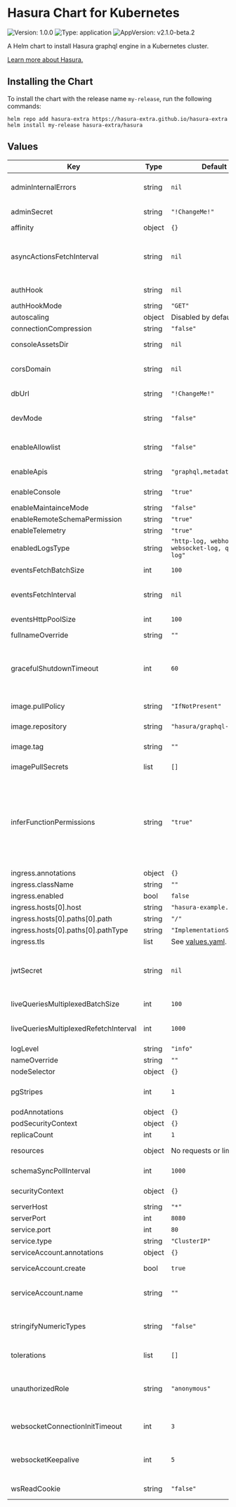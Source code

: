 # Hasura Chart for Kubernetes

![Version: 1.0.0](https://img.shields.io/badge/Version-1.0.0-informational?style=flat-square) ![Type: application](https://img.shields.io/badge/Type-application-informational?style=flat-square) ![AppVersion: v2.1.0-beta.2](https://img.shields.io/badge/AppVersion-v2.1.0--beta.2-informational?style=flat-square)

A Helm chart to install Hasura graphql engine in a Kubernetes cluster.

[Learn more about Hasura.](https://hasura.io)

## Installing the Chart

To install the chart with the release name `my-release`, run the following commands:

    helm repo add hasura-extra https://hasura-extra.github.io/hasura-extra
    helm install my-release hasura-extra/hasura

## Values

| Key | Type | Default | Description |
|-----|------|---------|-------------|
| adminInternalErrors | string | `nil` | Include the internal key in the errors extensions of the response for GraphQL requests with the admin role (if required). |
| adminSecret | string | `"!ChangeMe!"` | Admin secret key, required to access this instance. This is mandatory when you use webhook or JWT. |
| affinity | object | `{}` | [Affinity](https://kubernetes.io/docs/concepts/scheduling-eviction/assign-pod-node/#affinity-and-anti-affinity) configuration. See the [API reference](https://kubernetes.io/docs/reference/kubernetes-api/workload-resources/pod-v1/#scheduling) for details. |
| asyncActionsFetchInterval | string | `nil` | Interval in milliseconds to sleep before trying to fetch async actions again after a fetch returned no async actions from metadata storage. Value 0 implies completely disable fetching async actions from the storage. |
| authHook | string | `nil` | URL of the authorization webhook required to authorize requests. See [auth webhooks docs](https://hasura.io/docs/latest/graphql/core/auth/authentication/webhook.html). |
| authHookMode | string | `"GET"` | HTTP method to use for the authorization webhook. |
| autoscaling | object | Disabled by default. | Autoscaling by resources |
| connectionCompression | string | `"false"` | Enable WebSocket permessage-deflate compression. |
| consoleAssetsDir | string | `nil` | Set the value to /srv/console-assets for the console to load assets from the server itself instead of CDN. |
| corsDomain | string | `nil` | CSV of list of domains, incuding scheme (http/https) and port, to allow for CORS. Wildcard domains are allowed. |
| dbUrl | string | `"!ChangeMe!"` | Postgres database URL. Example: postgres://admin:mypass@mydomain.com:5432/mydb |
| devMode | string | `"false"` | Set dev mode for GraphQL requests; include the internal key in the errors extensions of the response (if required). |
| enableAllowlist | string | `"false"` | Restrict queries allowed to be executed by the GraphQL engine to those that are part of the configured allow-list. |
| enableApis | string | `"graphql,metadata"` | Comma separated list of APIs (options: metadata, graphql, pgdump, config) to be enabled. |
| enableConsole | string | `"true"` | Enable the Hasura Console (served by the server on / and /console). |
| enableMaintainceMode | string | `"false"` | Disable updating of metadata on the server. |
| enableRemoteSchemaPermission | string | `"true"` | Enable remote schema permissions. |
| enableTelemetry | string | `"true"` | Enable anonymous telemetry. |
| enabledLogsType | string | `"http-log, webhook-log, websocket-log, query-log"` | Set the enabled log types. This is a comma-separated list of log-types to enable. |
| eventsFetchBatchSize | int | `100` | Maximum number of events to be fetched from the DB in a single batch. |
| eventsFetchInterval | string | `nil` | Interval in milliseconds to sleep before trying to fetch events again after a fetch returned no events from postgres |
| eventsHttpPoolSize | int | `100` | Maximum number of concurrent http workers delivering events at any time. |
| fullnameOverride | string | `""` | A name to substitute for the full names of resources. |
| gracefulShutdownTimeout | int | `60` | Timeout (in seconds) to wait for the in-flight events (event triggers and scheduled triggers) and async actions to complete before the server shuts down completely. If the in-flight events are not completed within the timeout, those events are marked as pending. |
| image.pullPolicy | string | `"IfNotPresent"` | [Image pull policy](https://kubernetes.io/docs/concepts/containers/images/#updating-images) for updating already existing images on a node. |
| image.repository | string | `"hasura/graphql-engine"` | Name of the image repository to pull the container image from. |
| image.tag | string | `""` | Overrides the image tag whose default is the chart appVersion. |
| imagePullSecrets | list | `[]` | Reference to one or more secrets to be used when [pulling images](https://kubernetes.io/docs/tasks/configure-pod-container/pull-image-private-registry/#create-a-pod-that-uses-your-secret) (from private registries). |
| inferFunctionPermissions | string | `"true"` | When set to false, a function f, stable, immutable or volatile is only exposed for a role r if there is a permission defined on the function f for the role r, creating a function permission will only be allowed if there is a select permission on the table type. When set to true or the flag is omitted, the permission of the function is inferred from the select permissions from the target table of the function, only for stable/immutable functions. Volatile functions are not exposed to any of the roles in this case. |
| ingress.annotations | object | `{}` | Annotations to be added to the ingress. |
| ingress.className | string | `""` | Ingress [class name](https://kubernetes.io/docs/concepts/services-networking/ingress/#ingress-class). |
| ingress.enabled | bool | `false` | Enable [ingress](https://kubernetes.io/docs/concepts/services-networking/ingress/). |
| ingress.hosts[0].host | string | `"hasura-example.local"` |  |
| ingress.hosts[0].paths[0].path | string | `"/"` |  |
| ingress.hosts[0].paths[0].pathType | string | `"ImplementationSpecific"` |  |
| ingress.tls | list | See [values.yaml](values.yaml). | Ingress TLS configuration. |
| jwtSecret | string | `nil` | A JSON string containing type and the JWK used for verifying (and other optional details). Example: {"type": "HS256", "key": "3bd561c37d214b4496d09049fadc542c"}. See the [JWT docs](https://hasura.io/docs/latest/graphql/core/auth/authentication/jwt.html). |
| liveQueriesMultiplexedBatchSize | int | `100` | Multiplexed live queries are split into batches of the specified size. |
| liveQueriesMultiplexedRefetchInterval | int | `1000` | Updated results (if any) will be sent at most once in this interval (in milliseconds) for live queries which can be multiplexed. |
| logLevel | string | `"info"` | Set the logging level. Options: debug, info, warn, error. |
| nameOverride | string | `""` | A name in place of the chart name for `app:` labels. |
| nodeSelector | object | `{}` | [Node selector](https://kubernetes.io/docs/concepts/scheduling-eviction/assign-pod-node/#nodeselector) configuration. |
| pgStripes | int | `1` | Number of stripes (distinct sub-pools) to maintain with Postgres. New connections will be taken from a particular stripe pseudo-randomly. |
| podAnnotations | object | `{}` | Annotations to be added to pods. |
| podSecurityContext | object | `{}` | Pod [security context](https://kubernetes.io/docs/tasks/configure-pod-container/security-context/#set-the-security-context-for-a-pod). See the [API reference](https://kubernetes.io/docs/reference/kubernetes-api/workload-resources/pod-v1/#security-context) for details. |
| replicaCount | int | `1` | The number of replicas (pods) to launch |
| resources | object | No requests or limits. | Container resource [requests and limits](https://kubernetes.io/docs/concepts/configuration/manage-resources-containers/). See the [API reference](https://kubernetes.io/docs/reference/kubernetes-api/workload-resources/pod-v1/#resources) for details. |
| schemaSyncPollInterval | int | `1000` | Interval to poll metadata storage for updates in milliseconds - Set to 0 to disable. |
| securityContext | object | `{}` | Container [security context](https://kubernetes.io/docs/tasks/configure-pod-container/security-context/#set-the-security-context-for-a-container). See the [API reference](https://kubernetes.io/docs/reference/kubernetes-api/workload-resources/pod-v1/#security-context-1) for details. |
| serverHost | string | `"*"` | Host on which graphql-engine will listen. |
| serverPort | int | `8080` | Port on which graphql-engine should be served. |
| service.port | int | `80` | Service port. |
| service.type | string | `"ClusterIP"` | Kubernetes [service type](https://kubernetes.io/docs/concepts/services-networking/service/#publishing-services-service-types). |
| serviceAccount.annotations | object | `{}` | Annotations to add to the service account. |
| serviceAccount.create | bool | `true` | Specifies whether a service account should be created. |
| serviceAccount.name | string | `""` | The name of the service account to use. If not set and create is true, a name is generated using the fullname template. |
| stringifyNumericTypes | string | `"false"` | Stringify certain Postgres numeric types, specifically bigint, numeric, decimal and double precision as they don’t fit into the IEEE-754 spec for JSON encoding-decoding. |
| tolerations | list | `[]` | [Tolerations](https://kubernetes.io/docs/concepts/scheduling-eviction/taint-and-toleration/) for node taints. See the [API reference](https://kubernetes.io/docs/reference/kubernetes-api/workload-resources/pod-v1/#scheduling) for details. |
| unauthorizedRole | string | `"anonymous"` | Unauthorized role, used when access-key is not sent in access-key only mode or the Authorization header is absent in JWT mode. Example: anonymous. Now whenever the “authorization” header is absent, the request’s role will default to anonymous. |
| websocketConnectionInitTimeout | int | `3` | Used to set the connection initialisation timeout for graphql-ws clients. This is ignored for subscription-transport-ws (Apollo) clients. |
| websocketKeepalive | int | `5` | Used to set the Keep Alive delay for client that use the subscription-transport-ws (Apollo) protocol. For graphql-ws clients the graphql-engine sends PING messages instead. |
| wsReadCookie | string | `"false"` | Read cookie on WebSocket initial handshake even when CORS is disabled. |
